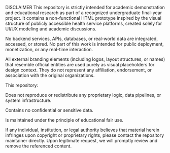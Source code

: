 DISCLAIMER
This repository is strictly intended for academic demonstration and educational research as part of a recognized undergraduate final-year project.
It contains a non-functional HTML prototype inspired by the visual structure of publicly accessible health service platforms, created solely for UI/UX modeling and academic discussions.

No backend services, APIs, databases, or real-world data are integrated, accessed, or stored.
No part of this work is intended for public deployment, monetization, or any real-time interaction.

All external branding elements (including logos, layout structures, or names) that resemble official entities are used purely as visual placeholders for design context. They do not represent any affiliation, endorsement, or association with the original organizations.

This repository:

Does not reproduce or redistribute any proprietary logic, data pipelines, or system infrastructure.

Contains no confidential or sensitive data.

Is maintained under the principle of educational fair use.

If any individual, institution, or legal authority believes that material herein infringes upon copyright or proprietary rights, please contact the repository maintainer directly. Upon legitimate request, we will promptly review and remove the referenced content.
